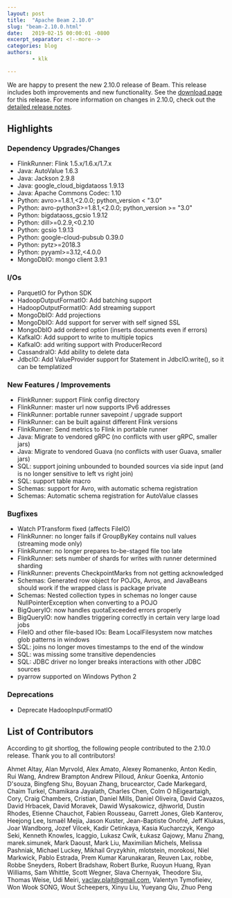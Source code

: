 ```yaml
---
layout: post
title:  "Apache Beam 2.10.0"
slug: "beam-2.10.0.html"
date:   2019-02-15 00:00:01 -0800
excerpt_separator: <!--more-->
categories: blog
authors:
        - klk

---
```

<!--
Licensed under the Apache License, Version 2.0 (the "License");
you may not use this file except in compliance with the License.
You may obtain a copy of the License at

http://www.apache.org/licenses/LICENSE-2.0

Unless required by applicable law or agreed to in writing, software
distributed under the License is distributed on an "AS IS" BASIS,
WITHOUT WARRANTIES OR CONDITIONS OF ANY KIND, either express or implied.
See the License for the specific language governing permissions and
limitations under the License.
-->

We are happy to present the new 2.10.0 release of Beam. This release includes both improvements and new functionality.
See the [download page](/get-started/downloads/#2100-2019-02-01) for this release.<!--more-->
For more information on changes in 2.10.0, check out the
[detailed release notes](https://issues.apache.org/jira/secure/ReleaseNote.jspa?projectId=12319527&version=12344540).

## Highlights

### Dependency Upgrades/Changes

* FlinkRunner: Flink 1.5.x/1.6.x/1.7.x
* Java: AutoValue 1.6.3
* Java: Jackson 2.9.8
* Java: google_cloud_bigdataoss 1.9.13
* Java: Apache Commons Codec: 1.10
* Python: avro>=1.8.1,<2.0.0; python_version < "3.0"
* Python: avro-python3>=1.8.1,<2.0.0; python_version >= "3.0"
* Python: bigdataoss_gcsio 1.9.12
* Python: dill>=0.2.9,<0.2.10
* Python: gcsio 1.9.13
* Python: google-cloud-pubsub 0.39.0
* Python: pytz>=2018.3
* Python: pyyaml>=3.12,<4.0.0
* MongoDbIO: mongo client 3.9.1

### I/Os

* ParquetIO for Python SDK
* HadoopOutputFormatIO: Add batching support
* HadoopOutputFormatIO: Add streaming support
* MongoDbIO: Add projections
* MongoDbIO: Add support for server with self signed SSL
* MongoDbIO add ordered option (inserts documents even if errors)
* KafkaIO: Add support to write to multiple topics
* KafkaIO: add writing support with ProducerRecord
* CassandraIO: Add ability to delete data
* JdbcIO: Add ValueProvider support for Statement in JdbcIO.write(), so it can be templatized

### New Features / Improvements

* FlinkRunner: support Flink config directory
* FlinkRunner: master url now supports IPv6 addresses
* FlinkRunner: portable runner savepoint / upgrade support
* FlinkRunner: can be built against different Flink versions
* FlinkRunner: Send metrics to Flink in portable runner
* Java: Migrate to vendored gRPC (no conflicts with user gRPC, smaller jars)
* Java: Migrate to vendored Guava (no conflicts with user Guava, smaller jars)
* SQL: support joining unbounded to bounded sources via side input (and is no longer sensitive to left vs right join)
* SQL: support table macro
* Schemas: support for Avro, with automatic schema registration
* Schemas: Automatic schema registration for AutoValue classes

### Bugfixes

* Watch PTransform fixed (affects FileIO)
* FlinkRunner: no longer fails if GroupByKey contains null values (streaming mode only)
* FlinkRunner: no longer prepares to-be-staged file too late
* FlinkRunner: sets number of shards for writes with runner determined sharding
* FlinkRunner: prevents CheckpointMarks from not getting acknowledged
* Schemas: Generated row object for POJOs, Avros, and JavaBeans should work if the wrapped class is package private
* Schemas: Nested collection types in schemas no longer cause NullPointerException when converting to a POJO
* BigQueryIO: now handles quotaExceeded errors properly
* BigQueryIO: now handles triggering correctly in certain very large load jobs
* FileIO and other file-based IOs: Beam LocalFilesystem now matches glob patterns in windows
* SQL: joins no longer moves timestamps to the end of the window
* SQL: was missing some transitive dependencies
* SQL: JDBC driver no longer breaks interactions with other JDBC sources
* pyarrow supported on Windows Python 2

### Deprecations

* Deprecate HadoopInputFormatIO

## List of Contributors

According to git shortlog, the following people contributed
to the 2.10.0 release. Thank you to all contributors!

Ahmet Altay, Alan Myrvold, Alex Amato, Alexey Romanenko, Anton Kedin, Rui Wang, 
Andrew Brampton Andrew Pilloud, Ankur Goenka, Antonio D'souza, Bingfeng Shu,
Boyuan Zhang, brucearctor, Cade Markegard, Chaim Turkel, Chamikara Jayalath, 
Charles Chen, Colm O hEigeartaigh, Cory, Craig Chambers, Cristian, Daniel
Mills, Daniel Oliveira, David Cavazos, David Hrbacek, David Moravek, Dawid
Wysakowicz, djhworld, Dustin Rhodes, Etienne Chauchot, Fabien Rousseau, Garrett
Jones, Gleb Kanterov, Heejong Lee, Ismaël Mejía, Jason Kuster, Jean-Baptiste
Onofré, Jeff Klukas, Joar Wandborg, Jozef Vilcek, Kadir Cetinkaya, Kasia
Kucharczyk, Kengo Seki, Kenneth Knowles, lcaggio, Lukasz Cwik, Łukasz Gajowy,
Manu Zhang, marek.simunek, Mark Daoust, Mark Liu, Maximilian Michels, Melissa
Pashniak, Michael Luckey, Mikhail Gryzykhin, mlotstein, morokosi, Niel
Markwick, Pablo Estrada, Prem Kumar Karunakaran, Reuven Lax, robbe, Robbe
Sneyders, Robert Bradshaw, Robert Burke, Ruoyun Huang, Ryan Williams, Sam
Whittle, Scott Wegner, Slava Chernyak, Theodore Siu, Thomas Weise, Udi Meiri,
vaclav.plajt@gmail.com, Valentyn Tymofieiev, Won Wook SONG, Wout Scheepers,
Xinyu Liu, Yueyang Qiu, Zhuo Peng

